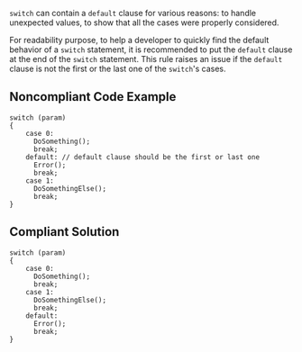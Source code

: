 `switch` can contain a `default` clause for various reasons: to handle unexpected values, to show that all the cases were properly considered.
 
For readability purpose, to help a developer to quickly find the default behavior of a `switch` statement, it is recommended to put the `default` clause at the end of the `switch` statement. This rule raises an issue if the `default` clause is not the first or the last one of the `switch`'s cases.
 
## Noncompliant Code Example

    switch (param)
    {
        case 0:
          DoSomething();
          break;
        default: // default clause should be the first or last one
          Error();
          break;
        case 1:
          DoSomethingElse();
          break;
    }

## Compliant Solution

    switch (param)
    {
        case 0:
          DoSomething();
          break;
        case 1:
          DoSomethingElse();
          break;
        default:
          Error();
          break;
    }